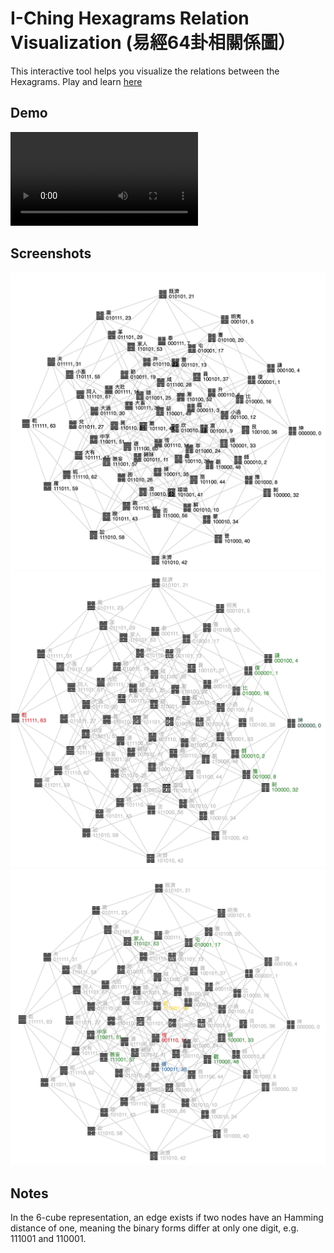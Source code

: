# I-Ching Hexagrams Relation Visualization (易經64卦相關係圖）
This interactive tool helps you visualize the relations between the Hexagrams. Play and learn [here](https://lqu.github.io/iching-vis/) 

## Demo
![](docs/demo.mov)

## Screenshots
![](docs/screenshot-1.png)
![](docs/screenshot-2.png)
![](docs/screenshot-3.png)

## Notes
In the 6-cube representation, 
an edge exists if two nodes have an Hamming distance of one, meaning the binary forms differ at only one digit,
e.g. 111001 and 110001.
